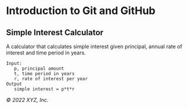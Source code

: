 # Introduction to Git and GitHub

## Simple Interest Calculator

A calculator that calculates simple interest given principal, annual rate of interest and time period in years.

```
Input:
   p, principal amount
   t, time period in years
   r, rate of interest per year
Output
   simple interest = p*t*r
```

_© 2022 XYZ, Inc._
